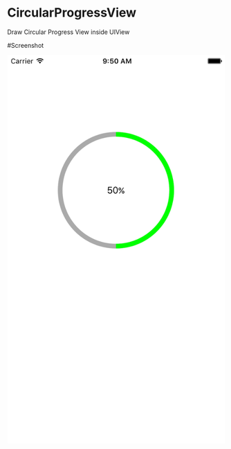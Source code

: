 # CircularProgressView
Draw Circular Progress View inside UIView

#Screenshot

![Screenshot](/ScreenshotCircularProgressView.png)
